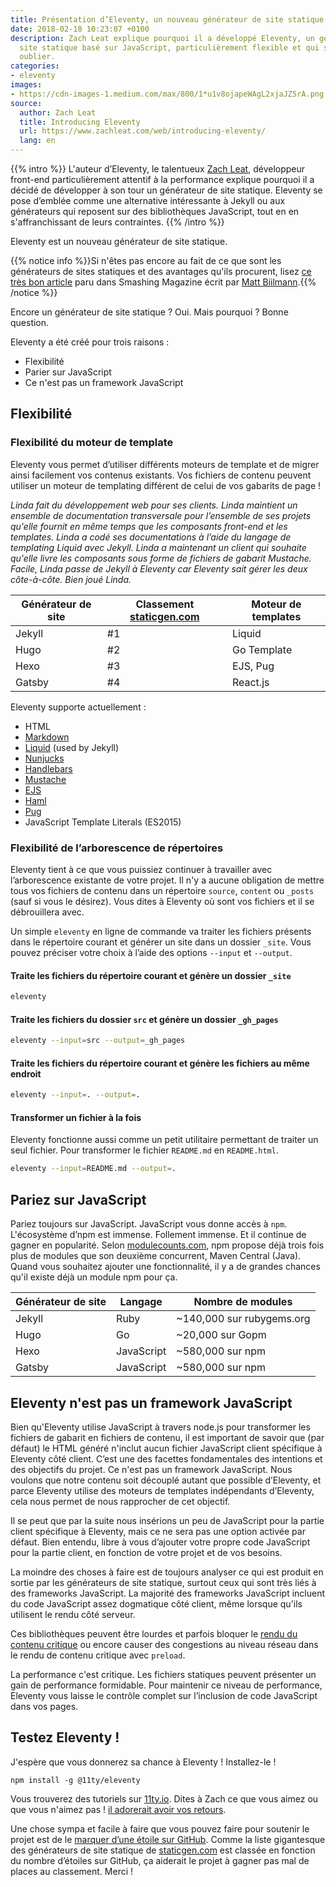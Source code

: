 ```yaml
---
title: Présentation d’Eleventy, un nouveau générateur de site statique
date: 2018-02-18 10:23:07 +0100
description: Zach Leat explique pourquoi il a développé Eleventy, un générateur de
  site statique basé sur JavaScript, particulièrement flexible et qui sait se faire
  oublier.
categories:
- eleventy
images:
- https://cdn-images-1.medium.com/max/800/1*u1v8ojapeWAgL2xjaJZ5rA.png
source:
  author: Zach Leat
  title: Introducing Eleventy
  url: https://www.zachleat.com/web/introducing-eleventy/
  lang: en
---
```

{{% intro %}}
L'auteur d’Eleventy, le talentueux [Zach Leat](https://twitter.com/zachleat), développeur front-end particulièrement attentif à la performance explique pourquoi il a décidé de développer à son tour un générateur de site statique. Eleventy se pose d’emblée comme une alternative intéressante à Jekyll ou aux générateurs qui reposent sur des bibliothèques JavaScript, tout en en s'affranchissant de leurs contraintes.
{{% /intro %}}

Eleventy est un nouveau générateur de site statique.

{{% notice info %}}Si n'êtes pas encore au fait de ce que sont les générateurs de sites statiques et des avantages qu'ils procurent, lisez [ce très bon article](https://www.smashingmagazine.com/2015/11/modern-static-website-generators-next-big-thing/) paru dans Smashing Magazine écrit par [Matt Biilmann](https://twitter.com/biilmann).{{% /notice %}}

Encore un générateur de site statique ? Oui. Mais pourquoi ? Bonne question.

Eleventy a été créé pour trois raisons :

* Flexibilité
* Parier sur JavaScript
* Ce n'est pas un framework JavaScript

## Flexibilité

### Flexibilité du moteur de template

Eleventy vous permet d’utiliser différents moteurs de template et de migrer ainsi facilement vos contenus existants. Vos fichiers de contenu peuvent utiliser un moteur de templating différent de celui de vos gabarits de page !

_Linda fait du développement web pour ses clients. Linda maintient un ensemble de documentation transversale pour l’ensemble de ses projets qu'elle fournit en même temps que les composants front-end et les templates. Linda a codé ses documentations à l’aide du langage de templating Liquid avec Jekyll. Linda a maintenant un client qui souhaite qu'elle livre les composants sous forme de fichiers de gabarit Mustache. Facile, Linda passe de Jekyll à Eleventy car Eleventy sait gérer les deux côte-à-côte. Bien joué Linda._

| Générateur de site | Classement [staticgen.com](https://www.staticgen.com/)  | Moteur de templates |
| --- | --- | --- |
| Jekyll | #1 | Liquid |
| Hugo | #2 | Go Template |
| Hexo | #3 | EJS, Pug |
| Gatsby | #4 | React.js |


Eleventy supporte actuellement :

* HTML
* [Markdown](https://github.com/markdown-it/markdown-it)
* [Liquid](https://www.npmjs.com/package/liquidjs) (used by Jekyll)
* [Nunjucks](https://mozilla.github.io/nunjucks/)
* [Handlebars](https://github.com/wycats/handlebars.js)
* [Mustache](https://github.com/janl/mustache.js/)
* [EJS](https://www.npmjs.com/package/ejs)
* [Haml](https://github.com/tj/haml.js)
* [Pug](https://github.com/pugjs/pug)
* JavaScript Template Literals (ES2015)

### Flexibilité de l’arborescence de répertoires

Eleventy tient à ce que vous puissiez continuer à travailler avec l’arborescence existante de votre projet. Il n'y a aucune obligation de mettre tous vos fichiers de contenu dans un répertoire `source`, `content` ou `_posts` (sauf si vous le désirez). Vous dites à Eleventy où sont vos fichiers et il se débrouillera avec.

Un simple `eleventy` en ligne de commande va traiter les fichiers présents dans le répertoire courant et générer un site dans un dossier `_site`. Vous pouvez préciser votre choix à l’aide des options `--input` et `--output`.

#### Traite les fichiers du répertoire courant et génère un dossier `_site`

```sh
eleventy
```

#### Traite les fichiers du dossier `src` et génère un dossier `_gh_pages`

```sh
eleventy --input=src --output=_gh_pages
```

#### Traite les fichiers du répertoire courant et génère les fichiers au même endroit

```sh
eleventy --input=. --output=.
```

#### Transformer un fichier à la fois

Eleventy fonctionne aussi comme un petit utilitaire permettant de traiter un seul fichier. Pour transformer le fichier `README.md` en `README.html`.

```sh
eleventy --input=README.md --output=.
```

## Pariez sur JavaScript

Pariez toujours sur JavaScript. JavaScript vous donne accès à `npm`. L'écosystème d’npm est immense. Follement immense. Et il continue de gagner en popularité. Selon [modulecounts.com](http://www.modulecounts.com/), npm propose déjà trois fois plus de modules que son deuxième concurrent, Maven Central (Java). Quand vous souhaitez ajouter une fonctionnalité, il y a de grandes chances qu'il existe déjà un module npm pour ça.

| Générateur de site | Langage | Nombre de modules |
| --- | --- | --- |
| Jekyll | Ruby | ~140,000 sur rubygems.org |
| Hugo | Go | ~20,000 sur Gopm |
| Hexo | JavaScript | ~580,000 sur npm |
| Gatsby | JavaScript | ~580,000 sur npm |

## Eleventy n'est pas un framework JavaScript

Bien qu'Eleventy utilise JavaScript à travers node.js pour transformer les fichiers de gabarit en fichiers de contenu, il est important de savoir que (par défaut) le HTML généré n'inclut aucun fichier JavaScript client spécifique à Eleventy côté client. C’est une des facettes fondamentales des intentions et des objectifs du projet. Ce n'est pas un framework JavaScript. Nous voulons que notre contenu soit découplé autant que possible d’Eleventy, et parce Eleventy utilise des moteurs de templates indépendants d’Eleventy, cela nous permet de nous rapprocher de cet objectif.

Il se peut que par la suite nous insérions un peu de JavaScript pour la partie client spécifique à Eleventy, mais ce ne sera pas une option activée par défaut. Bien entendu, libre à vous d’ajouter votre propre code JavaScript pour la partie client, en fonction de votre projet et de vos besoins.

La moindre des choses à faire est de toujours analyser ce qui est produit en sortie par les générateurs de site statique, surtout ceux qui sont très liés à des frameworks JavaScript. La majorité des frameworks JavaScript incluent du code JavaScript assez dogmatique côté client, même lorsque qu'ils utilisent le rendu côté serveur.

Ces bibliothèques peuvent être lourdes et parfois bloquer le [rendu du contenu critique](https://developers.google.com/web/fundamentals/performance/critical-rendering-path/) ou encore causer des congestions au niveau réseau dans le rendu de contenu critique avec `preload`.

La performance c'est critique. Les fichiers statiques peuvent présenter un gain de performance formidable. Pour maintenir ce niveau de performance, Eleventy vous laisse le contrôle complet sur l’inclusion de code JavaScript dans vos pages.

## Testez Eleventy !

J'espère que vous donnerez sa chance à Eleventy ! Installez-le !

```
npm install -g @11ty/eleventy
```

Vous trouverez des tutoriels sur [11ty.io](https://www.11ty.io/). Dites à Zach ce que vous aimez ou que vous n'aimez pas ! [il adorerait avoir vos retours](https://twitter.com/zachleat).

Une chose sympa et facile à faire que vous pouvez faire pour soutenir le projet est de le [marquer d’une étoile sur GitHub](https://github.com/11ty/eleventy).
Comme la liste gigantesque des générateurs de site statique de [staticgen.com](https://www.staticgen.com/) est classée en fonction du nombre d’étoiles sur GitHub, ça aiderait le projet à gagner pas mal de places au classement. Merci !
